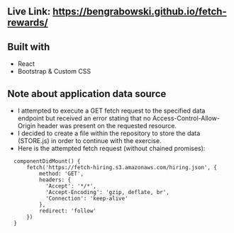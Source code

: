 ## Live Link: https://bengrabowski.github.io/fetch-rewards/

## Built with
- React
- Bootstrap & Custom CSS

## Note about application data source
- I attempted to execute a GET fetch request to the specified data endpoint but received an error stating that no Access-Control-Allow-Origin header was present on the requested resource.
- I decided to create a file within the repository to store the data (STORE.js) in order to continue with the exercise.
- Here is the attempted fetch request (without chained promises):

```
  componentDidMount() {
      fetch('https://fetch-hiring.s3.amazonaws.com/hiring.json', {
          method: 'GET',
          headers: {
            'Accept': '*/*',
            'Accept-Encoding': 'gzip, deflate, br',
            'Connection': 'keep-alive'
          },
          redirect: 'follow'
      })
  }

```